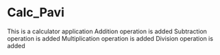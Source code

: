 # Calc_Pavi
This is a calculator application
Addition operation is added
Subtraction operation is added
Multiplication operation is added
Division operation is added
